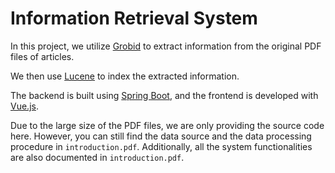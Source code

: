 # Information Retrieval System

In this project, we utilize [Grobid](https://github.com/kermitt2/grobid) to extract information from the original PDF files of articles.

We then use [Lucene](https://lucene.apache.org/) to index the extracted information.

The backend is built using [Spring Boot](https://spring.io/projects/spring-boot), and the frontend is developed with [Vue.js](https://cn.vuejs.org/).

Due to the large size of the PDF files, we are only providing the source code here. However, you can still find the data source and the data processing procedure in `introduction.pdf`. Additionally, all the system functionalities are also documented in `introduction.pdf`.

